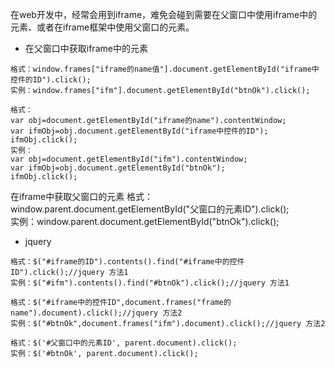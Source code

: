 
在web开发中，经常会用到iframe，难免会碰到需要在父窗口中使用iframe中的元素、或者在iframe框架中使用父窗口的元素。
- 在父窗口中获取iframe中的元素
```
格式：window.frames["iframe的name值"].document.getElementById("iframe中控件的ID").click();  
实例：window.frames["ifm"].document.getElementById("btnOk").click();  
```
```
格式：  
var obj=document.getElementById("iframe的name").contentWindow;  
var ifmObj=obj.document.getElementById("iframe中控件的ID");  
ifmObj.click();  
实例：  
var obj=document.getElementById("ifm").contentWindow;  
var ifmObj=obj.document.getElementById("btnOk");  
ifmObj.click();  
```
在iframe中获取父窗口的元素
格式：window.parent.document.getElementById("父窗口的元素ID").click();  
实例：window.parent.document.getElementById("btnOk").click();  

- jquery
```
格式：$("#iframe的ID").contents().find("#iframe中的控件ID").click();//jquery 方法1  
实例：$("#ifm").contents().find("#btnOk").click();//jquery 方法1  
```
```
格式：$("#iframe中的控件ID",document.frames("frame的name").document).click();//jquery 方法2  
实例：$("#btnOk",document.frames("ifm").document).click();//jquery 方法2  
```
```
格式：$('#父窗口中的元素ID', parent.document).click();  
实例：$('#btnOk', parent.document).click(); 
```